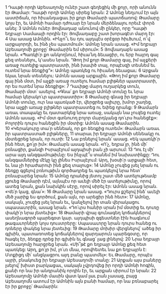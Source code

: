 1 Դաւթի որդի Աբեսաղոմը ունէր շատ գեղեցիկ մի քոյր, որի անունն էր Թամար: Դաւթի որդի Ամոնը սիրեց նրան: 2 Ամոնը նեղւում էր այն աստիճան, որ հիւանդացաւ իր քոյր Թամարի պատճառով: Թամարը կոյս էր, եւ Ամոնի համար դժուար էր նրան մերձենալու որեւէ փորձ անել: 3 Ամոնն ունէր Յովնադաբ անունով մի ընկեր, որը Դաւթի եղբայր Սամաայի որդին էր: Յովնադաբը շատ խորագէտ մարդ էր: 4 Սա ասաց Ամոնին. «Ինչո՞ւ ես դու այդպէս օրէցօր հիւծւում, ո՜վ արքայորդի, եւ ինձ չես պատմում»: Ամոնը նրան ասաց. «Իմ եղբայր Աբեսաղոմի քրոջը՝ Թամարին եմ սիրում»: 5 Յովնադաբն ասաց նրան. «Պառկի՛ր քո անկողնում, հիւա՛նդ ձեւացիր, ու երբ հայրդ գայ քեզ տեսնելու, կ՚ասես նրան. “Թող իմ քոյր Թամարը գայ, իմ աչքերի առաջ ուտելիք պատրաստի, ինձ խաւիծ տայ, որպէսզի տեսնեմ եւ ուտեմ նրա ձեռքից”»: Ամոնը պառկեց ու հիւանդ ձեւացաւ:
6 Արքան եկաւ նրան տեսնելու: Ամոնն ասաց արքային. «Թող իմ քոյր Թամարը գայ ինձ մօտ, իմ աչքի առաջ ուտելու համար բլիթներ պատրաստի, որ ես ուտեմ նրա ձեռքից»: 7 Դաւիթը մարդ ուղարկեց տուն, Թամարի մօտ՝ ասելով. «Գնա՛ քո եղբայր Ամոնի տունը եւ նրա համար կերակո՛ւր պատրաստիր»: 8 Թամարը գնաց իր եղբայր Ամոնի տունը, ուր նա պառկած էր, վերցրեց ալիւրը, խմոր շաղեց, նրա աչքի առաջ բլիթներ պատրաստեց ու եփեց դրանք: 9 Թամարն առաւ տապակը եւ դատարկեց նրա առաջ, սակայն նա չուզեց ուտել: Ամոնն ասաց. «Իմ մօտ գտնուող բոլոր մարդկանց դո՛ւրս հանեցէք»: Բոլորին դուրս հանեցին իր մօտից: Ամոնն ասաց Թամարին. 10 «Կերակուրը տա՛ր սենեակ, որ քո ձեռքից ուտեմ»: Թամարն առաւ իր պատրաստած բլիթները, 11 տարաւ իր եղբայր Ամոնի սենեակը ու մօտեցրեց նրան, որ ուտի: 12 Նա բռնելով նրան՝ ասաց. «Եկ պառկի՛ր ինձ հետ, քո՛յր իմ»: Թամարն ասաց նրան. «Ո՛չ, եղբա՛յր, ինձ մի՛ բռնացիր, քանզի Իսրայէլում այդպիսի բան չի արւում: 13 Դու էլ մի՛ արա այդ անզգամութիւնը: Ես ինչպէ՞ս տանեմ իմ նախատինքը: Դու անզգամներից մէկը կը լինես Իսրայէլում: Արդ, խօսի՛ր արքայի հետ, եւ նա չի հրաժարուի ինձ քեզ տալուց»: 14 Ամոնը չուզեց լսել նրան ու ձեռքը գցելով բռնութիւն գործադրեց եւ պառկելով նրա հետ՝ բռնաբարեց նրան: 15 Ամոնը դրանից յետոյ շատ մեծ ատելութեամբ լցուեց Թամարի դէմ, այնպէս որ աւելի մեծ էր ատելութիւնը, որով ատեց նրան, քան նախկին սէրը, որով սիրել էր: Ամոնն ասաց նրան. «Վե՛ր կաց, գնա՛»: 16 Թամարը նրան ասաց. «Դուրս քշելով ինձ՝ աւելի մեծ չարիք ես գործում, քան այն, որ արեցիր ինձ հետ»: 17 Ամոնը, սակայն, չուզեց լսել նրան եւ, կանչելով իր տան վերակացու սպասաւորին, ասաց նրան. «Դո՛ւրս հանիր սրան իմ մօտից եւ դուռը փակի՛ր նրա յետեւից»: 18 Թամարի վրայ գունագեղ կոճակներով ասեղնագործ պարեգօտ կար. այդպիսի զգեստներ էին հագնում թագաւորների կոյս դուստրերը: Սպասաւորը նրան դուրս հանեց ու դռները փակեց նրա յետեւից: 19 Թամարը մոխիր վերցնելով՝ ածեց իր գլխին, պատառոտեց կոճակներով զարդարուն պարեգօտը, որ հագել էր, ձեռքը դրեց իր գլխին եւ գնաց՝ լաց լինելով: 20 Նրա եղբայր Աբեսաղոմը հարցրեց նրան. «Մի՞թէ քո եղբայր Ամոնը քեզ հետ պառկեց: Արդ, քո՛յր իմ, լո՛ւռ մնա, որովհետեւ նա քո եղբայրն է: Մտքիցդ մի՛ անցկացրու այդ բանը պատմել»: Եւ Թամարը, որպէս այրի, բնակուեց իր եղբայր Աբեսաղոմի տանը: 21 Արքան այս բաները լսելով՝ խիստ բարկացաւ, սակայն չվրդովեց իր որդի Ամոնի հոգին, քանի որ նա իր անդրանիկ որդին էր, եւ արքան սիրում էր նրան:
22 Աբեսաղոմը Ամոնի մասին վատ կամ լաւ բան չասաց, բայց Աբեսաղոմն ատում էր Ամոնին այն բանի համար, որ նա բռնաբարել էր իր քրոջը՝ Թամարին:
